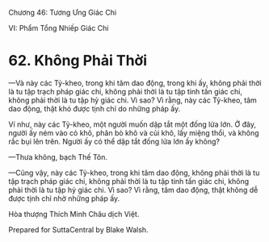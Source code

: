  

Chương 46: Tương Ưng Giác Chi

VI: Phẩm Tổng Nhiếp Giác Chi

# 62\. Không Phải Thời

—Và này các Tỷ-kheo, trong khi tâm dao động, trong khi ấy, không phải thời là tu tập trạch pháp giác chi, không phải thời là tu tập tinh tấn giác chi, không phải thời là tu tập hỷ giác chi. Vì sao? Vì rằng, này các Tỷ-kheo, tâm dao động, thật khó được tịnh chỉ do những pháp ấy.

Ví như, này các Tỷ-kheo, một người muốn dập tắt một đống lửa lớn. Ở đây, người ấy ném vào cỏ khô, phân bò khô và củi khô, lấy miệng thổi, và không rắc bụi lên trên. Người ấy có thể dập tắt đống lửa lớn ấy không?

—Thưa không, bạch Thế Tôn.

—Cũng vậy, này các Tỷ-kheo, trong khi tâm dao động, không phải thời là tu tập trạch pháp giác chi, không phải thời là tu tập tinh tấn giác chi, không phải thời là tu tập hỷ giác chi. Vì sao? Vì rằng, tâm dao động, thật không dễ được tịnh chỉ nhờ những pháp ấy.

Hòa thượng Thích Minh Châu dịch Việt.

Prepared for SuttaCentral by Blake Walsh.